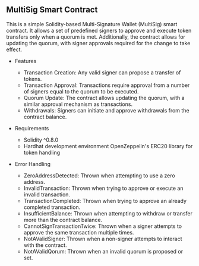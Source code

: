 ## MultiSig Smart Contract
This is a simple Solidity-based Multi-Signature Wallet (MultiSig) smart contract. It allows a set of predefined signers to approve and execute token transfers only when a quorum is met. Additionally, the contract allows for updating the quorum, with signer approvals required for the change to take effect.

- Features
   - Transaction Creation: Any valid signer can propose a transfer of tokens.
   - Transaction Approval: Transactions require approval from a number of signers equal to the quorum to be executed.
   - Quorum Update: The contract allows updating the quorum, with a similar approval mechanism as transactions.
   - Withdrawals: Signers can initiate and approve withdrawals from the contract balance.

- Requirements
    - Solidity ^0.8.0
    - Hardhat development environment
    OpenZeppelin's ERC20 library for token handling

- Error Handling
    - ZeroAddressDetected: Thrown when attempting to use a zero address.
    - InvalidTransaction: Thrown when trying to approve or execute an invalid transaction.
    - TransactionCompleted: Thrown when trying to approve an already completed transaction.
    - InsufficientBalance: Thrown when attempting to withdraw or transfer more than the contract balance.
    - CannotSignTransactionTwice: Thrown when a signer attempts to approve the same transaction multiple times.
    - NotAValidSigner: Thrown when a non-signer attempts to interact with the contract.
    - NotAValidQorum: Thrown when an invalid quorum is proposed or set.

```
